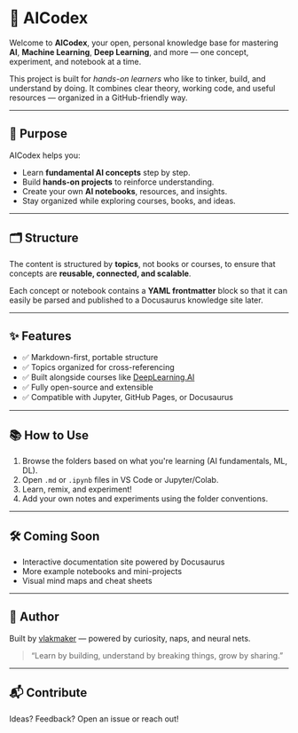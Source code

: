 # 🤖 AICodex

Welcome to **AICodex**, your open, personal knowledge base for mastering **AI**, **Machine Learning**, **Deep Learning**, and more — one concept, experiment, and notebook at a time.

This project is built for *hands-on learners* who like to tinker, build, and understand by doing. It combines clear theory, working code, and useful resources — organized in a GitHub-friendly way.

---

## 🧭 Purpose

AICodex helps you:

- Learn **fundamental AI concepts** step by step.
- Build **hands-on projects** to reinforce understanding.
- Create your own **AI notebooks**, resources, and insights.
- Stay organized while exploring courses, books, and ideas.

---

## 🗂️ Structure

The content is structured by **topics**, not books or courses, to ensure that concepts are **reusable, connected, and scalable**.


Each concept or notebook contains a **YAML frontmatter** block so that it can easily be parsed and published to a Docusaurus knowledge site later.


---

## ✨ Features

- ✅ Markdown-first, portable structure
- ✅ Topics organized for cross-referencing
- ✅ Built alongside courses like [DeepLearning.AI](https://www.coursera.org/learn/neural-networks-deep-learning)
- ✅ Fully open-source and extensible
- ✅ Compatible with Jupyter, GitHub Pages, or Docusaurus

---

## 📚 How to Use

1. Browse the folders based on what you're learning (AI fundamentals, ML, DL).
2. Open `.md` or `.ipynb` files in VS Code or Jupyter/Colab.
3. Learn, remix, and experiment!
4. Add your own notes and experiments using the folder conventions.

---

## 🛠️ Coming Soon

- Interactive documentation site powered by Docusaurus
- More example notebooks and mini-projects
- Visual mind maps and cheat sheets

---

## 🧠 Author

Built by [vlakmaker](https://github.com/vlakmaker) — powered by curiosity, naps, and neural nets.

> “Learn by building, understand by breaking things, grow by sharing.”

---

## 📬 Contribute

Ideas? Feedback? Open an issue or reach out!

